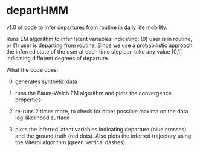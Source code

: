 departHMM
=========

v1.0 of code to infer departures from routine in daily life mobility.

Runs EM algorithm to infer latent variables indicating: (0) user is in routine, or (1) user is departing from routine. Since we use a probabilistic approach, the inferred state of the user at each time step can take any value [0,1] indicating different degrees of departure.

What the code does:

0) generates synthetic data

1) runs the Baum-Welch EM algorithm and plots the convergence properties

2) re-runs 2 times more, to check for other possible maxima on the data log-likelihood surface

3) plots the inferred latent variables indicating departure (blue crosses) and the ground truth (red dots). Also plots the inferred trajectory using the Viterbi algorithm (green vertical dashes).